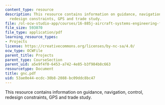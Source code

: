 ```yaml
---
content_type: resource
description: This resource contains information on guidance, navigation, control,
  redesign constraints, GPS and trade study.
file: /ol-ocw-studio-app/courses/16-885j-aircraft-systems-engineering-fall-2005/53ae0e44ecdc30b82088bc09ddc8bc47_gnc.pdf
file_size: 593070
file_type: application/pdf
learning_resource_types:
- Projects
license: https://creativecommons.org/licenses/by-nc-sa/4.0/
ocw_type: OCWFile
parent_title: Projects
parent_type: CourseSection
parent_uid: a5e9f4f0-6453-a742-4e85-b3f984b8c663
resourcetype: Document
title: gnc.pdf
uid: 53ae0e44-ecdc-30b8-2088-bc09ddc8bc47
---
```

This resource contains information on guidance, navigation, control, redesign constraints, GPS and trade study.